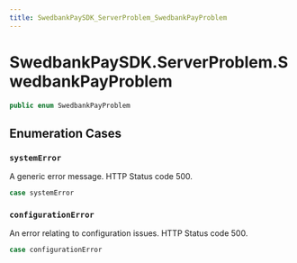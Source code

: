 ```yaml
---
title: SwedbankPaySDK_ServerProblem_SwedbankPayProblem
---
```

# SwedbankPaySDK.ServerProblem.SwedbankPayProblem

``` swift
public enum SwedbankPayProblem 
```

## Enumeration Cases

### `systemError`

A generic error message. HTTP Status code 500.

``` swift
case systemError
```

### `configurationError`

An error relating to configuration issues. HTTP Status code 500.

``` swift
case configurationError
```
